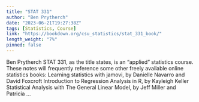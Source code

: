 ```yaml
---
title: "STAT 331"
author: "Ben Prytherch"
date: "2023-06-21T19:27:38Z"
tags: [Statistics, Course]
link: "https://bookdown.org/csu_statistics/stat_331_book/"
length_weight: "7%"
pinned: false
---
```


Ben Prytherch STAT 331, as the title states, is an “applied” statistics course. These notes will frequently reference some other freely available online statistics books: Learning statistics with jamovi, by Danielle Navarro and David Foxcroft Introduction to Regression Analysis in R, by Kayleigh Keller Statistical Analysis with The General Linear Model, by Jeff Miller and Patricia ...
